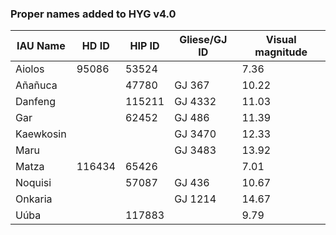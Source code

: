 ### Proper names added to HYG v4.0

|IAU Name|HD ID|HIP ID|Gliese/GJ ID|Visual magnitude
|--------|-----|------|------------|----
Aiolos|95086|53524||7.36
Añañuca||47780|GJ 367|10.22
Danfeng||115211|GJ 4332|11.03
Gar||62452|GJ 486|11.39
Kaewkosin|||GJ 3470|12.33
Maru|||GJ 3483|13.92
Matza|116434|65426||7.01
Noquisi||57087|GJ 436|10.67
Onkaria|||GJ 1214|14.67
Uúba||117883||9.79